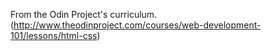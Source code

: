 From the Odin Project's curriculum.
(http://www.theodinproject.com/courses/web-development-101/lessons/html-css)
